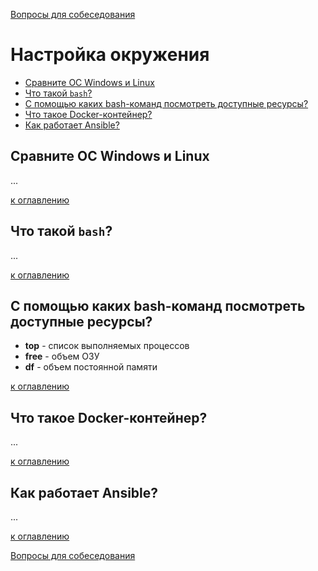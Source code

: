 [Вопросы для собеседования](README.md)

# Настройка окружения
+ [Сравните ОС Windows и Linux](#сравните-ос-windows-и-linux)
+ [Что такой `bash`?](#что-такой-bash)
+ [С помощью каких bash-команд посмотреть доступные ресурсы?](#с-помощью-каких-bash-команд-посмотреть-доступные-ресурсы)
+ [Что такое Docker-контейнер?](#что-такое-docker-контейнер)
+ [Как работает Ansible?](#как-работает-ansible)

## Сравните ОС Windows и Linux
...

[к оглавлению](#Настройка-окружения)

## Что такой `bash`?
...

[к оглавлению](#Настройка-окружения)

## С помощью каких bash-команд посмотреть доступные ресурсы?
+ __top__ - список выполняемых процессов
+ __free__ - объем ОЗУ
+ __df__ - объем постоянной памяти

[к оглавлению](#Настройка-окружения)

## Что такое Docker-контейнер?
...

[к оглавлению](#Настройка-окружения)

## Как работает Ansible?
...

[к оглавлению](#Настройка-окружения)

[Вопросы для собеседования](README.md)

